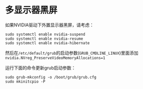# 多显示器黑屏

如果NVIDIA驱动下外置显示器黑屏，请考虑：

```shell
sudo systemctl enable nvidia-suspend
sudo systemctl enable nvidia-resume
sudo systemctl enable nvidia-hibernate
```

然后在`/etc/default/grub`的启动参数(`GRUB_CMDLINE_LINUX`)里面添加`nvidia.NVreg_PreserveVideoMemoryAllocations=1`

运行下面的命令更新grub启动参数：

```shell
sudo grub-mkconfig -o /boot/grub/grub.cfg
sudo mkinitcpio -P
```
